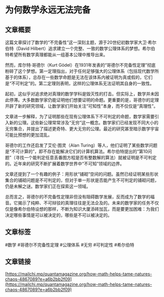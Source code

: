 # 为何数学永远无法完备

## 文章概要

这篇文章探讨了数学的“不完备性”这一深刻主题，源于20世纪初数学家大卫·希尔伯特（David Hilbert）追求建立一个完整、一致的数学公理体系的梦想。希尔伯特希望所有数学真理都能从一组基本公理中推导出来。

然而，库尔特·哥德尔（Kurt Gödel）在1931年发表的“哥德尔不完备性定理”彻底粉碎了这个梦想。第一定理指出，对于任何足够强大的公理体系（包括现代数学所基于的体系），总存在一些数学命题是无法在该体系内被证明为真或假的，它们是“不可判定”的。第二定理则表明，这样的公理体系无法证明其自身的一致性。

起初，这似乎对追求绝对真理的数学学科是毁灭性的打击。但实际上，数学并未因此停滞。大多数数学家仍能证明他们想要证明的命题。更重要的是，哥德尔的定理开辟了新的研究领域，让数学家们开始关注“可知性”本身，而不仅仅是“真理性”。

文章进一步解释，为了证明那些在现有公理体系下不可判定的命题，数学家需要引入新的公理。这些新公理常常涉及“无穷”这一概念。数学家们已经发现不同大小的无穷集合，并提出了描述更奇特、更大无穷的公理。最近的研究甚至暗示数学宇宙可能比预想的更加混乱。

哥德尔的工作还启发了艾伦·图灵（Alan Turing）等人，他们证明了某些数学问题是“不可计算的”，即不存在能解决它们的计算机算法。希尔伯特提出的“第10问题”（寻找一个能判定任意丢番图方程是否有整数解的算法）就被证明是不可判定的。近年来的研究不断扩展着数学世界中“不可知”领域的边界。

文章还提到了一个有趣的例子：用形状“铺砌”空间的问题。虽然已经证明某些形状集合的铺砌问题是不可判定的，但对于单一形状是否能产生不可判定的铺砌问题，仍是未解之谜。数学家们正在探索这一领域。

总而言之，哥德尔的不完备性定理非但没有阻碍数学发展，反而成为了数学的福音。它揭示了纯粹、不可辩驳的真理往往是无法企及的。未来的数学家的任务不仅仅是像希尔伯特设想的那样，不断为知识大厦添砖加瓦，而是要更加困难：为我们决定哪些事情是可以被决定的，哪些是不可以被决定的。

## 文章标签

#数学 #哥德尔不完备性定理 #公理体系 #无穷 #可判定性 #希尔伯特

## 文章链接

[https://mailchi.mp/quantamagazine.org/how-math-helps-tame-natures-chaos-4867089?e=a6b2bb2f09](https://mailchi.mp/quantamagazine.org/how-math-helps-tame-natures-chaos-4867089?e=a6b2bb2f09)